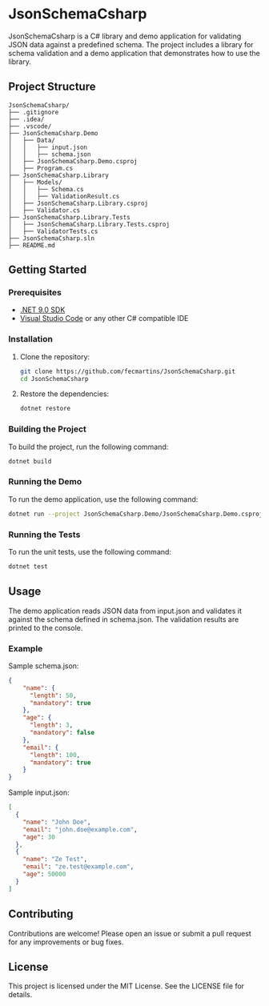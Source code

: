 # JsonSchemaCsharp

JsonSchemaCsharp is a C# library and demo application for validating JSON data against a predefined schema. The project includes a library for schema validation and a demo application that demonstrates how to use the library.

## Project Structure

```
JsonSchemaCsharp/
├── .gitignore
├── .idea/
├── .vscode/
├── JsonSchemaCsharp.Demo
│   ├── Data/
│   │   ├── input.json
│   │   ├── schema.json
│   ├── JsonSchemaCsharp.Demo.csproj
│   ├── Program.cs
├── JsonSchemaCsharp.Library
│   ├── Models/
│   │   ├── Schema.cs
│   │   ├── ValidationResult.cs
│   ├── JsonSchemaCsharp.Library.csproj
│   ├── Validator.cs
├── JsonSchemaCsharp.Library.Tests
│   ├── JsonSchemaCsharp.Library.Tests.csproj
│   ├── ValidatorTests.cs
├── JsonSchemaCsharp.sln
├── README.md
```

## Getting Started

### Prerequisites

- [.NET 9.0 SDK](https://dotnet.microsoft.com/download/dotnet/9.0)
- [Visual Studio Code](https://code.visualstudio.com/) or any other C# compatible IDE

### Installation

1. Clone the repository:
    ```sh
    git clone https://github.com/fecmartins/JsonSchemaCsharp.git
    cd JsonSchemaCsharp
    ```

2. Restore the dependencies:
    ```sh
    dotnet restore
    ```

### Building the Project

To build the project, run the following command:
```sh
dotnet build
```

### Running the Demo

To run the demo application, use the following command:
```sh
dotnet run --project JsonSchemaCsharp.Demo/JsonSchemaCsharp.Demo.csproj
```

### Running the Tests

To run the unit tests, use the following command:
```sh
dotnet test
```

## Usage

The demo application reads JSON data from input.json and validates it against the schema defined in schema.json. The validation results are printed to the console.

### Example

Sample schema.json:
```json
{
    "name": {
      "length": 50,
      "mandatory": true
    },
    "age": {
      "length": 3,
      "mandatory": false
    },
    "email": {
      "length": 100,
      "mandatory": true
    }
}
```

Sample input.json:
```json
[
  {
    "name": "John Doe",
    "email": "john.doe@example.com",
    "age": 30
  },
  {
    "name": "Ze Test",
    "email": "ze.test@example.com",
    "age": 50000
  }
]
```

## Contributing

Contributions are welcome! Please open an issue or submit a pull request for any improvements or bug fixes.

## License

This project is licensed under the MIT License. See the LICENSE file for details.
```